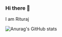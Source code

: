 ### Hi there 👋
I am Rituraj 

![Anurag's GitHub stats](https://github-readme-stats.vercel.app/api?username=Rituraj27&show_icons=true&theme=radical)

